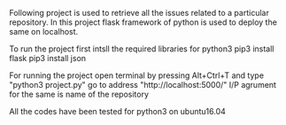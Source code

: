 Following project is used to retrieve all the issues related to a particular repository.
In this project flask framework of python is used to deploy the same on localhost.

To run the project first intsll the required libraries for python3
pip3 install flask
pip3 install json

For running the project open terminal by pressing Alt+Ctrl+T and type "python3 project.py"
go to address "http://localhost:5000/"
I/P agrument for the same is name of the repository 

All the codes have been tested for python3 on ubuntu16.04

